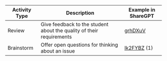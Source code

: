 | Activity  Type    | Description   | Example in ShareGPT          |
|-------------|---------------------------------------------------------------------------|--------------------------------------------------|
| Review      | Give feedback to the student about the quality of their requirements   | [grhDXuV](https://sharegpt.com/c/grhDXuV)          |
| Brainstorm  | Offer open questions for thinking about an issue                          | [Ik2FYBZ](https://sharegpt.com/c/Ik2FYBZ) (1)     |
